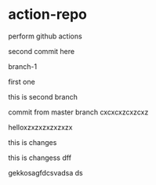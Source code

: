 # action-repo
perform github actions


second commit here

branch-1

first one

this is second branch

commit from master branch
cxcxcxzcxzcxz


helloxzxzxzxzxzxzx

this is changes


this is changess
dff

gekkosagfdcsvadsa ds
